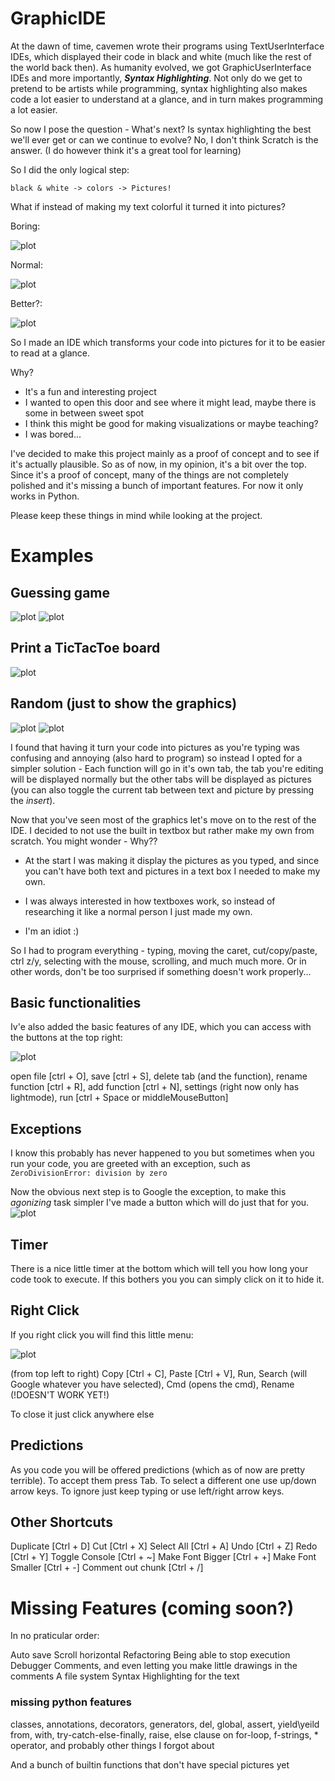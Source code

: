 # GraphicIDE

At the dawn of time, cavemen wrote their programs using TextUserInterface IDEs, which displayed their code in black and white (much like the rest of the world back then). 
As humanity evolved, we got GraphicUserInterface IDEs and more importantly, ***Syntax Highlighting***.
Not only do we get to pretend to be artists while programming, syntax highlighting also makes code a lot easier to understand at a glance, and in turn makes programming a lot easier.

So now I pose the question - What's next? Is syntax highlighting the best we'll ever get or can we continue to evolve?
No, I don't think Scratch is the answer. (I do however think it's a great tool for learning)

So I did the only logical step:

    black & white -> colors -> Pictures!

What if instead of making my text colorful it turned it into pictures?

Boring:

![plot](./Pics/BlackAndWhiteEx1.png)

Normal:

![plot](./Pics/ColorfulEx1.png)

Better?:

![plot](./Pics/PicEx1.png)


So I made an IDE which transforms your code into pictures for it to be easier to read at a glance.

Why?

* It's a fun and interesting project
* I wanted to open this door and see where it might lead, maybe there is some in between sweet spot
* I think this might be good for making visualizations or maybe teaching?
* I was bored...


I've decided to make this project mainly as a proof of concept and to see if it's actually plausible. So as of now, in my opinion, it's a bit over the top. Since it's a proof of concept, many of the things are not completely polished and it's missing a bunch of important features. For now it only works in Python.

Please keep these things in mind while looking at the project.



# Examples


## Guessing game
![plot](./Pics/GuessingGameText.png)
![plot](./Pics/GuessingGamePic.png)


## Print a TicTacToe board
![plot](./Pics/TicTacToe.png)


## Random (just to show the graphics)
![plot](./Pics/BigExampleText.png)
![plot](./Pics/BigExamplePic.png)



I found that having it turn your code into pictures as you're typing was confusing and annoying (also hard to program) so instead I opted for a simpler solution - Each function will go in it's own tab, the tab you're editing will be displayed normally but the other tabs will be displayed as pictures (you can also toggle the current tab between text and picture by pressing the *insert*).

Now that you've seen most of the graphics let's move on to the rest of the IDE.
I decided to not use the built in textbox but rather make my own from scratch. You might wonder - Why??
    
* At the start I was making it display the pictures as you typed, and since you can't have both text and pictures in a text box I needed to make my own.
    
* I was always interested in how textboxes work, so instead of researching it like a normal person I just made my own.
    
* I'm an idiot :)

So I had to program everything - typing, moving the caret, cut/copy/paste, ctrl z/y, selecting with the mouse, scrolling, and much much more. Or in other words, don't be too surprised if something doesn't work properly...


## Basic functionalities
Iv'e also added the basic features of any IDE, which you can access with the buttons at the top right:

![plot](./Pics/ButtonsTop.png)

open file [ctrl + O], save [ctrl + S], delete tab (and the function), rename function [ctrl + R], add function [ctrl + N], settings (right now only has lightmode), run [ctrl + Space or middleMouseButton] 


## Exceptions
I know this probably has never happened to you but sometimes when you run your code, you are greeted with an exception, such as ```ZeroDivisionError: division by zero```

Now the obvious next step is to Google the exception, to make this *agonizing* task simpler I've made a button which will do just that for you.
![plot](./Pics/Search.png)


## Timer
There is a nice little timer at the bottom which will tell you how long your code took to execute. If this bothers you you can simply click on it to hide it.


## Right Click
If you right click you will find this little menu:

![plot](./Pics/RightClick.png)

(from top left to right) Copy [Ctrl + C], Paste [Ctrl + V], Run, Search (will Google whatever you have selected), Cmd (opens the cmd), Rename (!DOESN'T WORK YET!)

To close it just click anywhere else


## Predictions
As you code you will be offered predictions (which as of now are pretty terrible).
To accept them press Tab.
To select a different one use up/down arrow keys.
To ignore just keep typing or use left/right arrow keys.


## Other Shortcuts
Duplicate [Ctrl + D]
Cut [Ctrl + X]
Select All [Ctrl + A]
Undo [Ctrl + Z]
Redo [Ctrl + Y]
Toggle Console [Ctrl + ~]
Make Font Bigger [Ctrl + +]
Make Font Smaller [Ctrl + -]
Comment out chunk [Ctrl + /]


# Missing Features (coming soon?)
In no praticular order:

Auto save
Scroll horizontal
Refactoring
Being able to stop execution
Debugger
Comments, and even letting you make little drawings in the comments
A file system 
Syntax Highlighting for the text

### missing python features

classes, annotations, decorators, generators, del, global, assert, yield\yeild from, with, try-catch-else-finally, raise, else clause on for-loop, f-strings, * operator, and probably other things I forgot about

And a bunch of builtin functions that don't have special pictures yet
